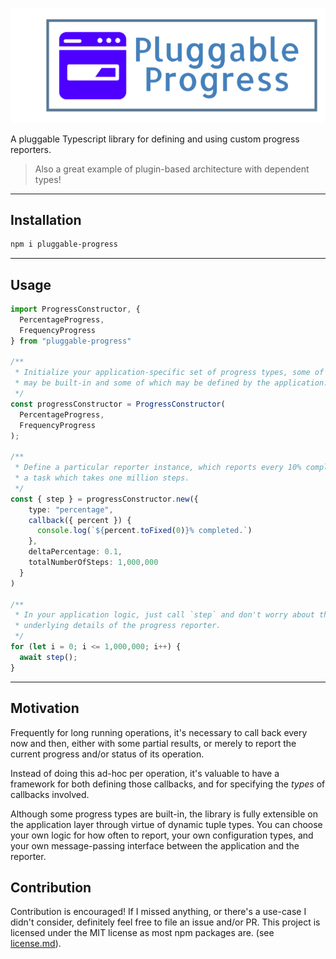 ![pluggable-progress](./logo/pluggable-progress.png)

A pluggable Typescript library for defining and using custom progress reporters.

> Also a great example of plugin-based architecture with dependent types!

---

## Installation

```sh
npm i pluggable-progress
```

---

## Usage

```ts
import ProgressConstructor, { 
  PercentageProgress, 
  FrequencyProgress
} from "pluggable-progress"

/**
 * Initialize your application-specific set of progress types, some of which
 * may be built-in and some of which may be defined by the application.
 */
const progressConstructor = ProgressConstructor(
  PercentageProgress,
  FrequencyProgress
);

/**
 * Define a particular reporter instance, which reports every 10% completed on
 * a task which takes one million steps.
 */
const { step } = progressConstructor.new({
    type: "percentage",
    callback({ percent }) {
      console.log(`${percent.toFixed(0)}% completed.`)
    },
    deltaPercentage: 0.1,
    totalNumberOfSteps: 1,000,000
  }
)

/**
 * In your application logic, just call `step` and don't worry about the
 * underlying details of the progress reporter.
 */
for (let i = 0; i <= 1,000,000; i++) {
  await step();
}
```

---

## Motivation

Frequently for long running operations, it's necessary to call back every now and then, either with some partial results, or merely to report the current progress and/or status of its operation.

Instead of doing this ad-hoc per operation, it's valuable to have a framework for both defining those callbacks, and for specifying the _types_ of callbacks involved.

Although some progress types are built-in, the library is fully extensible on the application layer through virtue of dynamic tuple types. You can choose your own logic for how often to report, your own configuration types, and your own message-passing interface between the application and the reporter.

## Contribution

Contribution is encouraged! If I missed anything, or there's a use-case I didn't consider, definitely feel free to file an issue and/or PR. This project is licensed under the MIT license as most npm packages are. (see [license.md](./license.md)).

